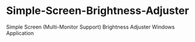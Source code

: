 # Simple-Screen-Brightness-Adjuster
Simple Screen (Multi-Monitor Support) Brightness Adjuster Windows Application
